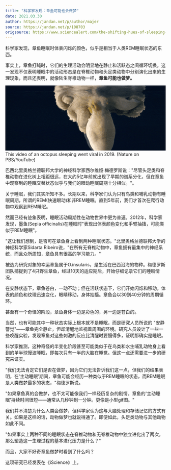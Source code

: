 ```yaml
---
title: "科学家发现：章鱼可能也会做梦"
date: 2021.03.30
author: https://jandan.net/p/author/majer
source: https://jandan.net/p/108703
origsource: https://www.sciencealert.com/the-shifting-hues-of-sleeping-octopuses-indicate-a-second-sleep-state
---
```




科学家发现，章鱼睡眠时体表闪烁的颜色，似乎是相当于人类REM睡眠状态的东西。

事实上，章鱼打盹时，它们的生理活动会明显地在静止和活跃态之间循环切换。这一发现不仅表明睡眠中的活动形态是在脊椎动物和头足类动物中分别演化出来的生理现象，而且还表明，就像陆生脊椎动物一样，**章鱼可能也做梦。**

![img](media/108703_01.gif)  
This video of an octopus sleeping went viral in 2019. (Nature on PBS/YouTube)

巴西北里奥格兰德联邦大学的神经科学家西尔维娅·梅德罗斯说："尽管头足类和脊椎动物在进化树上相距很远，在大约5亿年前就出现了早期的谱系分化，但在章鱼中观察到的睡眠交替状态似乎与我们的眼动睡眠周期十分相似。"。

关于睡眠，我们其实所知不多。长期以来，科学家们认为只有鸟类和哺乳动物有睡眠周期，所谓的REM(快速眼动)和非REM睡眠。直到5年前，我们才首次在爬行动物中观察到REM睡眠。

然而已经有迹象表明，睡眠活动周期性在动物世界中更为普遍。2012年，科学家发现，墨鱼(Sepia officinalis)在睡眠时"表现出体表颜色变化和手臂抽搐，可能类似于REM睡眠"。

"这让我们想到，是否可在章鱼身上看到两种睡眠状态。"北里奥格兰德联邦大学的神经科学家Sidarta Ribeiro说，"在所有无脊椎动物中，章鱼拥有最集中的神经系统，而且众所周知，章鱼具有很高的学习能力。"

被选为研究对象的幸运章鱼属于O.insularis，是生活在巴西沿海的物种。梅德罗斯团队捕捉到了4只野生章鱼，经过10天的适应期后，开始仔细记录它们的睡眠情况。

在安静状态下，章鱼苍白，一动不动；但在活跃状态下，它们开始闪烁和移动。体表的颜色和纹理迅速变化，眼睛移动，身体抽搐。章鱼会以30到40分钟的周期循环。

甚至有一个奇怪的阶段，章鱼身体一边是彩色的，另一边是苍白的。

当然，也有可能其中一种状态实际上根本就不是睡眠，而是研究人员所说的 "安静警觉"——章鱼完全静止，但却清醒地监视着周围的环境。研究人员设计了一些一些唤醒实验，发现章鱼对这些刺激的反应比清醒时要慢得多，证明那确实是睡眠。

科学家推测，这种奇怪的半变化阶段甚至可能类似于在鸟类和水生哺乳动物身上看到的单半球慢波睡眠，即每次只有一半的大脑在睡觉。但这一点还需要进一步的研究来证实。

"我们无法肯定它们是否在做梦，因为它们无法告诉我们这一点，但我们的结果表明，在'主动睡眠'期间，章鱼可能会经历一种类似于REM睡眠的状态，而REM睡眠是人类做梦最多的状态，"梅德罗斯说。

"如果章鱼真的会做梦，也不太可能像我们一样经历复杂的剧情。章鱼的'主动睡眠'持续时间很短——通常从几秒钟到一分钟。更像是小型gif图。"

我们并不清楚为什么人类会做梦，但科学家认为这与大脑处理和存储记忆的方式有关。如果是这样的话，动物做梦也就说得通了。即便如此，头足类动物与其他动物如此不同。

"如果事实上两种不同的睡眠状态在脊椎动物和无脊椎动物中独立进化出了两次，那么塑造这一生理过程的基本进化压力是什么？"

而且，大家不好奇章鱼做梦时看到了什么吗？

这项研究已经发表在《iScience》上。